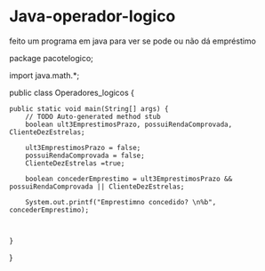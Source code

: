 # Java-operador-logico
feito um programa em java para ver se pode ou não dá empréstimo 



package pacotelogico;

import java.math.*;


public class Operadores_logicos {

	public static void main(String[] args) {
		// TODO Auto-generated method stub
		boolean ult3EmprestimosPrazo, possuiRendaComprovada, ClienteDezEstrelas;
		
		ult3EmprestimosPrazo = false;
		possuiRendaComprovada = false;
		ClienteDezEstrelas =true;
		
		boolean concederEmprestimo = ult3EmprestimosPrazo && possuiRendaComprovada || ClienteDezEstrelas;
		
		System.out.printf("Emprestimno concedido? \n%b", concederEmprestimo);
		
		

	}

}





